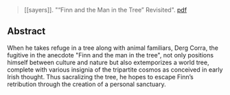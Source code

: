 > [[sayers]]. "“Finn and the Man in the Tree” Revisited". [pdf](a/w-sayers2013.pdf)

## Abstract
When he takes refuge in a tree along with animal familiars, Derg Corra, the fugitive in the anecdote "Finn and the man in the tree", not only positions himself between culture and nature but also extemporizes a world tree, complete with various insignia of the tripartite cosmos as conceived in early Irish thought. Thus sacralizing the tree, he hopes to escape Finn’s retribution through the creation of a personal sanctuary.